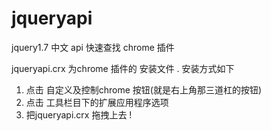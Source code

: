 jqueryapi
=========

jquery1.7 中文 api 快速查找  chrome 插件

jqueryapi.crx 为chrome 插件的 安装文件 . 安装方式如下
1. 点击  自定义及控制chrome  按钮(就是右上角那三道杠的按钮)
2. 点击 工具栏目下的扩展应用程序选项 
3. 把jqueryapi.crx 拖拽上去 !  


